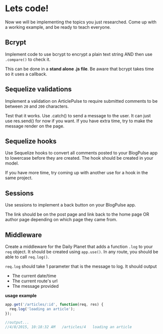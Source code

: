 # Lets code!

Now we will be implementing the topics you just researched. Come up with a working example, and be ready to teach everyone.

## Bcrypt

Implement code to use bcrypt to encrypt a plain text string AND then use `.compare()` to check it.

This can be done in a **stand alone .js file**. Be aware that bcrypt takes time so it uses a callback.

## Sequelize validations

Implement a validation on ArticlePulse to require submitted comments to be between `20` and `200` characters.

Test that it works. Use .catch() to send a message to the user. It can just use res.send() for now if you want. If you have extra time, try to make the message render on the page.

## Sequelize hooks

Use Sequelize hooks to convert all comments posted to your BlogPulse app to lowercase before they are created. The hook should be created in your model.

If you have more time, try coming up with another use for a hook in the same project.

## Sessions

Use sessions to implement a back button on your BlogPulse app. 

The link should be on the post page and link back to the home page OR author page depending on which page they came from.

## Middleware

Create a middleware for the Daily Planet that adds a function `.log` to your `req` object. It should be created using `app.use()`. In any route, you should be able to call `req.log()`.

`req.log` should take 1 parameter that is the message to log. It should output

* The current date/time
* The current route's url
* The message provided

**usage example**

```js
app.get('/articles/:id', function(req, res) {
  req.log('loading an article');
});

//output...
//4/8/2015, 10:18:32 AM   /articles/4   loading an article
```

 
